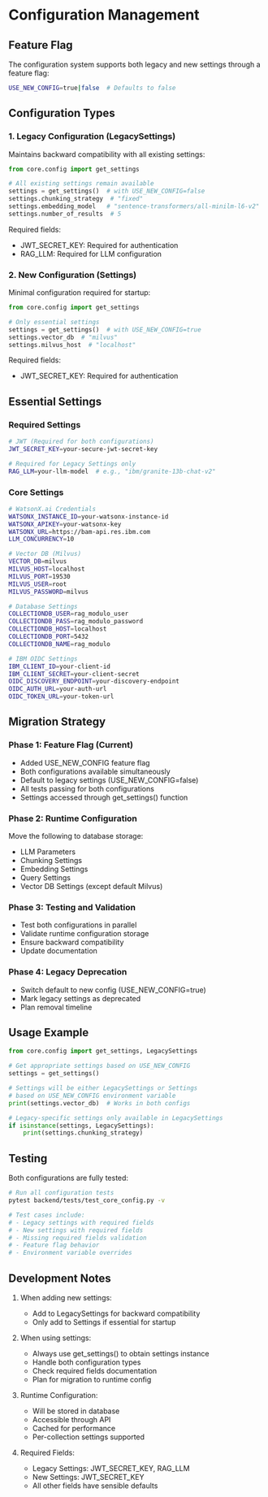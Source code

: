 # Configuration Management

## Feature Flag
The configuration system supports both legacy and new settings through a feature flag:

```bash
USE_NEW_CONFIG=true|false  # Defaults to false
```

## Configuration Types

### 1. Legacy Configuration (LegacySettings)
Maintains backward compatibility with all existing settings:
```python
from core.config import get_settings

# All existing settings remain available
settings = get_settings()  # with USE_NEW_CONFIG=false
settings.chunking_strategy  # "fixed"
settings.embedding_model   # "sentence-transformers/all-minilm-l6-v2"
settings.number_of_results  # 5
```

Required fields:
- JWT_SECRET_KEY: Required for authentication
- RAG_LLM: Required for LLM configuration

### 2. New Configuration (Settings)
Minimal configuration required for startup:
```python
from core.config import get_settings

# Only essential settings
settings = get_settings()  # with USE_NEW_CONFIG=true
settings.vector_db  # "milvus"
settings.milvus_host  # "localhost"
```

Required fields:
- JWT_SECRET_KEY: Required for authentication

## Essential Settings

### Required Settings
```bash
# JWT (Required for both configurations)
JWT_SECRET_KEY=your-secure-jwt-secret-key

# Required for Legacy Settings only
RAG_LLM=your-llm-model  # e.g., "ibm/granite-13b-chat-v2"
```

### Core Settings
```bash
# WatsonX.ai Credentials
WATSONX_INSTANCE_ID=your-watsonx-instance-id
WATSONX_APIKEY=your-watsonx-key
WATSONX_URL=https://bam-api.res.ibm.com
LLM_CONCURRENCY=10

# Vector DB (Milvus)
VECTOR_DB=milvus
MILVUS_HOST=localhost
MILVUS_PORT=19530
MILVUS_USER=root
MILVUS_PASSWORD=milvus

# Database Settings
COLLECTIONDB_USER=rag_modulo_user
COLLECTIONDB_PASS=rag_modulo_password
COLLECTIONDB_HOST=localhost
COLLECTIONDB_PORT=5432
COLLECTIONDB_NAME=rag_modulo

# IBM OIDC Settings
IBM_CLIENT_ID=your-client-id
IBM_CLIENT_SECRET=your-client-secret
OIDC_DISCOVERY_ENDPOINT=your-discovery-endpoint
OIDC_AUTH_URL=your-auth-url
OIDC_TOKEN_URL=your-token-url
```

## Migration Strategy

### Phase 1: Feature Flag (Current)
- Added USE_NEW_CONFIG feature flag
- Both configurations available simultaneously
- Default to legacy settings (USE_NEW_CONFIG=false)
- All tests passing for both configurations
- Settings accessed through get_settings() function

### Phase 2: Runtime Configuration
Move the following to database storage:
- LLM Parameters
- Chunking Settings
- Embedding Settings
- Query Settings
- Vector DB Settings (except default Milvus)

### Phase 3: Testing and Validation
- Test both configurations in parallel
- Validate runtime configuration storage
- Ensure backward compatibility
- Update documentation

### Phase 4: Legacy Deprecation
- Switch default to new config (USE_NEW_CONFIG=true)
- Mark legacy settings as deprecated
- Plan removal timeline

## Usage Example

```python
from core.config import get_settings, LegacySettings

# Get appropriate settings based on USE_NEW_CONFIG
settings = get_settings()

# Settings will be either LegacySettings or Settings
# based on USE_NEW_CONFIG environment variable
print(settings.vector_db)  # Works in both configs

# Legacy-specific settings only available in LegacySettings
if isinstance(settings, LegacySettings):
    print(settings.chunking_strategy)
```

## Testing
Both configurations are fully tested:
```bash
# Run all configuration tests
pytest backend/tests/test_core_config.py -v

# Test cases include:
# - Legacy settings with required fields
# - New settings with required fields
# - Missing required fields validation
# - Feature flag behavior
# - Environment variable overrides
```

## Development Notes
1. When adding new settings:
   - Add to LegacySettings for backward compatibility
   - Only add to Settings if essential for startup

2. When using settings:
   - Always use get_settings() to obtain settings instance
   - Handle both configuration types
   - Check required fields documentation
   - Plan for migration to runtime config

3. Runtime Configuration:
   - Will be stored in database
   - Accessible through API
   - Cached for performance
   - Per-collection settings supported

4. Required Fields:
   - Legacy Settings: JWT_SECRET_KEY, RAG_LLM
   - New Settings: JWT_SECRET_KEY
   - All other fields have sensible defaults
